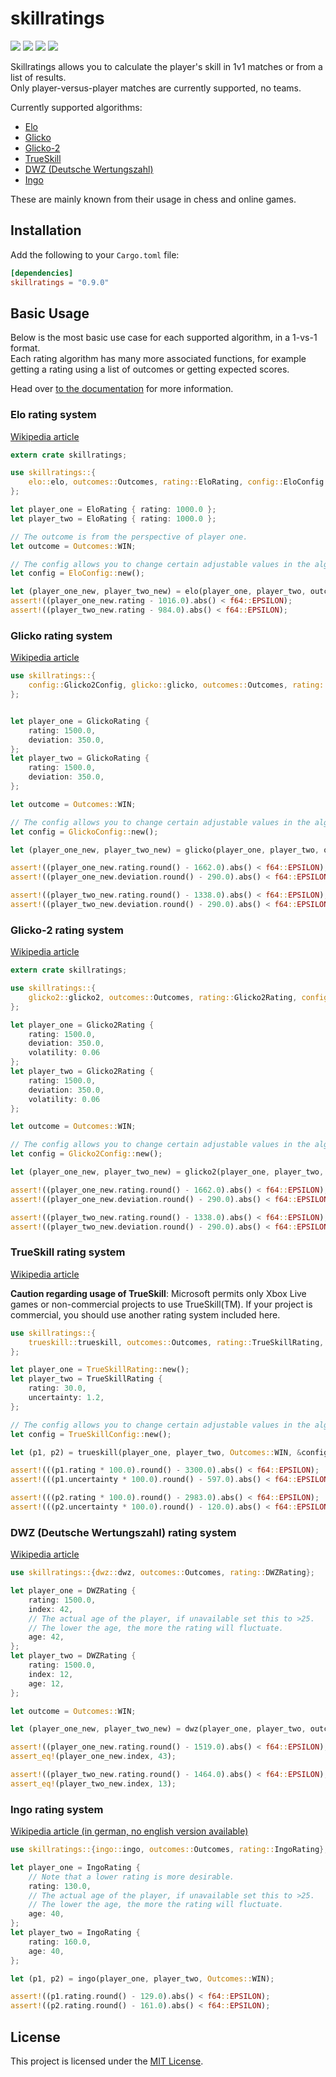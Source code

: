 # skillratings

[![](https://img.shields.io/crates/v/skillratings)](https://crates.io/crates/skillratings)
[![](https://img.shields.io/docsrs/skillratings)](https://docs.rs/skillratings/)
[![](https://codecov.io/gh/atomflunder/skillratings/branch/master/graph/badge.svg?token=JFSA86GAX1)](https://codecov.io/gh/atomflunder/skillratings)
[![](https://img.shields.io/crates/d/skillratings)](https://crates.io/crates/skillratings)

Skillratings allows you to calculate the player's skill in 1v1 matches or from a list of results.  
Only player-versus-player matches are currently supported, no teams. 

Currently supported algorithms:

- [Elo](#elo-rating-system)
- [Glicko](#glicko-rating-system)
- [Glicko-2](#glicko-2-rating-system)
- [TrueSkill](#trueskill-rating-system)
- [DWZ (Deutsche Wertungszahl)](#dwz-deutsche-wertungszahl-rating-system)
- [Ingo](#ingo-rating-system)

These are mainly known from their usage in chess and online games.

## Installation

Add the following to your `Cargo.toml` file:

```toml
[dependencies]
skillratings = "0.9.0"
```

## Basic Usage

Below is the most basic use case for each supported algorithm, in a 1-vs-1 format.  
Each rating algorithm has many more associated functions, for example getting a rating using a list of outcomes or getting expected scores.

Head over [to the documentation](https://docs.rs/skillratings/) for more information.

### Elo rating system

[Wikipedia article](https://en.wikipedia.org/wiki/Elo_rating_system)

```rust
extern crate skillratings;

use skillratings::{
    elo::elo, outcomes::Outcomes, rating::EloRating, config::EloConfig
};

let player_one = EloRating { rating: 1000.0 };
let player_two = EloRating { rating: 1000.0 };

// The outcome is from the perspective of player one.
let outcome = Outcomes::WIN;

// The config allows you to change certain adjustable values in the algorithms.
let config = EloConfig::new();

let (player_one_new, player_two_new) = elo(player_one, player_two, outcome, &config);
assert!((player_one_new.rating - 1016.0).abs() < f64::EPSILON);
assert!((player_two_new.rating - 984.0).abs() < f64::EPSILON);
```

### Glicko rating system

[Wikipedia article](https://en.wikipedia.org/wiki/Glicko_rating_system)

```rust
use skillratings::{
    config::Glicko2Config, glicko::glicko, outcomes::Outcomes, rating::GlickoRating,
};


let player_one = GlickoRating {
    rating: 1500.0,
    deviation: 350.0,
};
let player_two = GlickoRating {
    rating: 1500.0,
    deviation: 350.0,
};

let outcome = Outcomes::WIN;

// The config allows you to change certain adjustable values in the algorithms.
let config = GlickoConfig::new();

let (player_one_new, player_two_new) = glicko(player_one, player_two, outcome, &config);

assert!((player_one_new.rating.round() - 1662.0).abs() < f64::EPSILON);
assert!((player_one_new.deviation.round() - 290.0).abs() < f64::EPSILON);

assert!((player_two_new.rating.round() - 1338.0).abs() < f64::EPSILON);
assert!((player_two_new.deviation.round() - 290.0).abs() < f64::EPSILON);
```

### Glicko-2 rating system

[Wikipedia article](https://en.wikipedia.org/wiki/Glicko-2)

```rust
extern crate skillratings;

use skillratings::{
    glicko2::glicko2, outcomes::Outcomes, rating::Glicko2Rating, config::Glicko2Config
};

let player_one = Glicko2Rating { 
    rating: 1500.0, 
    deviation: 350.0, 
    volatility: 0.06 
};
let player_two = Glicko2Rating { 
    rating: 1500.0, 
    deviation: 350.0, 
    volatility: 0.06 
};

let outcome = Outcomes::WIN;

// The config allows you to change certain adjustable values in the algorithms.
let config = Glicko2Config::new();

let (player_one_new, player_two_new) = glicko2(player_one, player_two, outcome, &config);

assert!((player_one_new.rating.round() - 1662.0).abs() < f64::EPSILON);
assert!((player_one_new.deviation.round() - 290.0).abs() < f64::EPSILON);

assert!((player_two_new.rating.round() - 1338.0).abs() < f64::EPSILON);
assert!((player_two_new.deviation.round() - 290.0).abs() < f64::EPSILON);
```

### TrueSkill rating system

[Wikipedia article](https://en.wikipedia.org/wiki/TrueSkill)

**Caution regarding usage of TrueSkill**: 
Microsoft permits only Xbox Live games or non-commercial projects to use TrueSkill(TM). 
If your project is commercial, you should use another rating system included here.

```rust
use skillratings::{
    trueskill::trueskill, outcomes::Outcomes, rating::TrueSkillRating, config::TrueSkillConfig
};

let player_one = TrueSkillRating::new();
let player_two = TrueSkillRating {
    rating: 30.0,
    uncertainty: 1.2,
};

// The config allows you to change certain adjustable values in the algorithms.
let config = TrueSkillConfig::new();

let (p1, p2) = trueskill(player_one, player_two, Outcomes::WIN, &config);

assert!(((p1.rating * 100.0).round() - 3300.0).abs() < f64::EPSILON);
assert!(((p1.uncertainty * 100.0).round() - 597.0).abs() < f64::EPSILON);

assert!(((p2.rating * 100.0).round() - 2983.0).abs() < f64::EPSILON);
assert!(((p2.uncertainty * 100.0).round() - 120.0).abs() < f64::EPSILON);
```

### DWZ (Deutsche Wertungszahl) rating system

[Wikipedia article](https://en.wikipedia.org/wiki/Deutsche_Wertungszahl)

```rust
use skillratings::{dwz::dwz, outcomes::Outcomes, rating::DWZRating};

let player_one = DWZRating {
    rating: 1500.0,
    index: 42,
    // The actual age of the player, if unavailable set this to >25.
    // The lower the age, the more the rating will fluctuate.
    age: 42,
};
let player_two = DWZRating {
    rating: 1500.0,
    index: 12,
    age: 12,
};

let outcome = Outcomes::WIN;

let (player_one_new, player_two_new) = dwz(player_one, player_two, outcome);

assert!((player_one_new.rating.round() - 1519.0).abs() < f64::EPSILON);
assert_eq!(player_one_new.index, 43);

assert!((player_two_new.rating.round() - 1464.0).abs() < f64::EPSILON);
assert_eq!(player_two_new.index, 13);
```

### Ingo rating system

[Wikipedia article (in german, no english version available)](https://de.wikipedia.org/wiki/Ingo-Zahl)

```rust
use skillratings::{ingo::ingo, outcomes::Outcomes, rating::IngoRating};

let player_one = IngoRating {
    // Note that a lower rating is more desirable.
    rating: 130.0,
    // The actual age of the player, if unavailable set this to >25.
    // The lower the age, the more the rating will fluctuate.
    age: 40,
};
let player_two = IngoRating {
    rating: 160.0,
    age: 40,
};

let (p1, p2) = ingo(player_one, player_two, Outcomes::WIN);

assert!((p1.rating.round() - 129.0).abs() < f64::EPSILON);
assert!((p2.rating.round() - 161.0).abs() < f64::EPSILON);
```

## License

This project is licensed under the [MIT License](/LICENSE).
